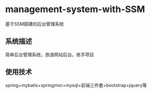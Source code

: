 # management-system-with-SSM
基于SSM搭建的后台管理系统

## 系统描述
简单后台管理系统，旅游网站后台。练手项目

## 使用技术
spring+mybatis+springmvc+mysql+前端三件套+bootstrap+jquery等

